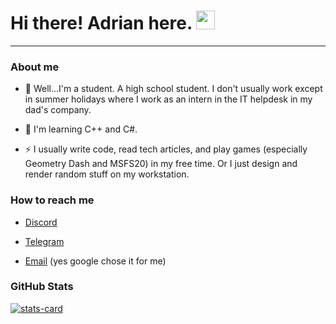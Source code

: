 <h1>
  Hi there! Adrian here.
  <img src="https://media.giphy.com/media/hvRJCLFzcasrR4ia7z/giphy.gif" width="30px"/>
</h1>

---

### About me

- :telescope: Well...I'm a student. A high school student. I don't usually work except in summer holidays where I work as an intern in the IT helpdesk in my dad's company.

- :seedling: I'm learning C++ and C#.

- :zap: I usually write code, read tech articles, and play games (especially Geometry Dash and MSFS20) in my free time. Or I just design and render random stuff on my workstation.

### How to reach me

- [Discord](https://discordapp.com/users/717255311060238387)

- [Telegram](https://t.me/simplyadrian)

- [Email](icorei783@gmail.com) (yes google chose it for me)

### GitHub Stats

[![stats-card](https://kasroudra-stats-card.herokuapp.com/svg?user=airhead2048&theme=dark)](https://github.com/KasRoudra/stats-card)
